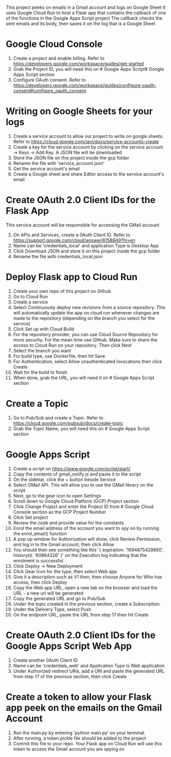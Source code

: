 This project peeks on emails in a Gmail account and logs on Google Sheet
It uses Google Cloud Run to host a Flask app that contains the callback of one of the functions in the Google Apps Script project
The callback checks the sent emails and its body, then saves it on the log that is a Google Sheet

# Google Cloud Console
1. Create a project and enable billing. Refer to https://developers.google.com/workspace/guides/get-started
2. Grab the Project ID, you will need this on # Google Apps Script# Google Apps Script section
3. Configure OAuth consent. Refer to https://developers.google.com/workspace/guides/configure-oauth-consent#configure_oauth_consent

# Writing on Google Sheets for your logs
1. Create a service account to allow our project to write on google sheets. Refer to https://cloud.google.com/iam/docs/service-accounts-create
2. Create a key for the service account by clicking on the service account -> Keys -> Add Key. A JSON file will be downloaded
3. Store the JSON file on this project inside the gcp folder
4. Rename the file with 'service_account.json'
5. Get the service account's email
6. Create a Google sheet and share Editor access to the service account's email

# Create OAuth 2.0 Client IDs for the Flask App
This service account will  be responsible for accessing the GMail account
1. On APIs and Services, create a 0Auth Client ID. Refer to https://support.google.com/cloud/answer/6158849?hl=en
2. Name can be 'credentials_local' and application Type is Desktop App
3. Click Download JSON and store it on this project inside the gcp folder
5. Rename the file with credentials_local.json

# Deploy Flask app to Cloud Run
1. Create your own repo of this project on Github
2. Go to Cloud Run
3. Create a service
4. Select Continuously deploy new revisions from a source repository. This will automatically update the app on cloud run whenever changes are made to the repository (depending on the branch you select for the service)
5. Click Set up with Cloud Build
6. For the repository provider, you can use Cloud Source Repository for more security. For the mean time use Github. Make sure to share the access to Cloud Run on your repository. Then click Next
7. Select the branch you want
8. For build type, use Dockerfile, then hit Save
9. For Authentication, select Allow unauthenticated invocations then click Create
10. Wait for the build to finish
11. When done, grab the URL, you will need it on # Google Apps Script section

# Create a Topic
1. Go to Pub/Sub and create a Topic. Refer to https://cloud.google.com/pubsub/docs/create-topic
2. Grab the Topic Name, you will need this on # Google Apps Script section

# Google Apps Script
1. Create a script on https://www.google.com/script/start/
2. Copy the contents of gmail_notify.js and paste it to the script
3. On the sidebar, click the + button beside Service
4. Select GMail API. This will allow you to use the GMail library on the script
5. Next, go to the gear icon to open Settings
6. Scroll down to Google Cloud Platform (GCP) Project section
7. Click Change Project and enter the Project ID from # Google Cloud Console section as the GCP Project Number
8. Click Set project
9. Review the code and provide value for the constants
10. Enrol the email address of the account you want to spy on by running the enrol_email() function
11. A pop up window for Authorization will show, click Review Permission, and log in to the Gmail account, then click Allow
12. You should then see something like this '{ expiration: '1694875429850', historyId: '60864326' }' on the Execution log indicating that the enrolment is successful
13. Click Deploy -> New Deployment
14. Click Gear Icon for the type, then select Web app
15. Give it a description such as V1 then, then choose Anyone for Who has access, then click Deploy
16. Copy the Web app URL, open a new tab on the browser and load the URL - a new url will be generated
17. Copy the generated URL and go to Pub/Sub
18. Under the topic created in the previous section, create a Subscription. 
19. Under the Delivery Type, select Push
20. On the endpoint URL, paste the URL from step 17 then hit Create

# Create OAuth 2.0 Client IDs for the Google Apps Script Web App
1. Create another 0Auth Client ID
2. Name can be 'credentials_web' and Application Type is Web application
3. Under Authorized redirect URIs, add a URI and paste the generated URL from step 17 of the previous section, then click Create

# Create a token to allow your Flask app peek on the emails on the Gmail Account
1. Run the main.py by entering 'python main.py' on your terminal.
2. After running, a token.pickle file should be added to the project
3. Commit this file to your repo. Your Flask app on Cloud Run will use this token to access the Gmail account you are spying on